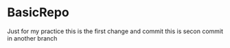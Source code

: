 # BasicRepo
Just for my practice
this is the first change and commit
this is secon commit in another branch
